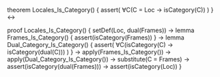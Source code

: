 theorem Locales_Is_Category() {
  assert(
    ∀C(C = Loc → isCategory(C))
  )
} ↔

proof Locales_Is_Category() {
  setDef(Loc, dual(Frames)) →
  lemma Frames_Is_Category() {
    assert(isCategory(Frames))
  } →
  lemma Dual_Category_Is_Category() {
    assert(
      ∀C(isCategory(C) → isCategory(dual(C)))
    )
  } →
  apply(Frames_Is_Category()) →
  apply(Dual_Category_Is_Category()) →
  substitute(C = Frames) →
  assert(isCategory(dual(Frames))) →
  assert(isCategory(Loc))
}